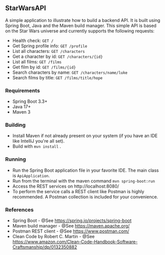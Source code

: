 ## StarWarsAPI

A simple application to illustrate how to build a backend API. It is built using Spring Boot, Java and the Maven build manager.
This simple API is based on the Star Wars universe and currently supports the following requests:
* Health check: `GET /`
* Get Spring profile info: `GET /profile`
* List all characters: `GET /characters`
* Get a character by id: `GET /characters/{id}`
* List all films: `GET /films`
* Get film by id: `GET /films/{id}`
* Search characters by name: `GET /characters/name/luke`
* Search films by title: `GET /films/title/hope`


### Requirements
* Spring Boot 3.3+
* Java 17+
* Maven 3


### Building
* Install Maven if not already present on your system (if you have an IDE like IntelliJ you're all set).
* Build with `mvn install` .


### Running
* Run the Spring Boot application file in your favorite IDE. The main class is `ApiApplication`.
* Run from the terminal with the maven command `mvn spring-boot:run`
* Access the REST services on http://localhost:8080/
* To perform the service calls a REST client like Postman is highly recommended. A Postman collection is included for
  your convenience.


### References
* Spring Boot - @See https://spring.io/projects/spring-boot
* Maven build manager - @See https://maven.apache.org/
* Postman REST client - @See https://www.postman.com/
* Clean Code by Robert C. Martin - @See https://www.amazon.com/Clean-Code-Handbook-Software-Craftsmanship/dp/0132350882
